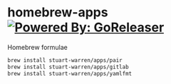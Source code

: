 # homebrew-apps [![Powered By: GoReleaser](https://img.shields.io/badge/powered%20by-goreleaser-green.svg?style=flat-square)](https://github.com/goreleaser)
Homebrew formulae

```sh
brew install stuart-warren/apps/pair
brew install stuart-warren/apps/gitlab
brew install stuart-warren/apps/yamlfmt
```